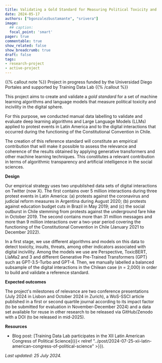 ```yaml
---
title: Validating a Gold Standard for Measuring Political Toxicity and Incivility in the Digital Sphere
date: 2024-05-17
authors: ["bgonzalezbustamante", "srivera"]
image:
  ## caption: 
  focal_point: 'smart'
pager: true
commentable: true
show_related: false
show_breadcrumb: true
draft: false
tags:
- research-project
- active-project
---
```


{{% callout note %}}
Project in progress funded by the Universidad Diego Portales and supported by Training Data Lab
{{% /callout %}}

This project aims to create and validate a *gold standard* for a set of machine learning algorithms and language models that measure political toxicity and incivility in the digital sphere.

<!--more-->

For this purpose, we conducted manual data labelling to validate and evaluate deep learning algorithms and Large Language Models (LLMs) applied to protest events in Latin America and to the digital interactions that occurred during the functioning of the Constitutional Convention in Chile.

The creation of this reference standard will constitute an empirical contribution that will make it possible to assess the relevance and coherence of the results obtained by applying generative transformers and other machine learning techniques. This constitutes a relevant contribution in terms of algorithmic transparency and artificial intelligence in the social sciences.

**Design**

Our empirical strategy uses two unpublished data sets of digital interactions on Twitter (now X). The first contains over 5 million interactions during three protest events in Latin America: (a) protests against the coronavirus and judicial reform measures in Argentina during August 2020; (b) protests against education budget cuts in Brazil in May 2019; and (c) the social outburst in Chile stemming from protests against the underground fare hike in October 2019. The second contains more than 31 million messages and more than 9 million interactions over a two-year period covering the functioning of the Constitutional Convention in Chile (January 2021 to December 2022).

In a first stage, we use different algorithms and models on this data to detect toxicity, insults, threats, among other indicators associated with digital incivility. Among the models we use are Perspective, ToxicBERT, LlaMa2 and 3 and different Generative Pre-Trained Transformers (GPT) such as GPT-3.5-Turbo and GPT-4. Then, we manually labelled a balanced subsample of the digital interactions in the Chilean case (*n* = 2,000) in order to build and validate a reference standard.

**Expected outcomes**

The project's milestones of relevance are two conference presentations (July 2024 in Lisbon and October 2024 in Zurich), a WoS-SSCI article published in a first or second quartile journal according to its impact factor (to be submitted for evaluation in November-December 2024) and a data set available for reuse in other research to be released via GitHub/Zenodo with a DOI (to be released in mid-2025).

**Resources**

* Blog post: [Training Data Lab participates in the XII Latin American Congress of Political Science]({{< relref "../post/2024-07-25-xii-latin-american-congress-of-political-science" >}}).

_Last updated: 25 July 2024._